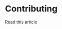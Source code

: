 # Contributing 

[Read this article](https://navcoin-knowledge-base.netlify.com/technical-support/contribute-to-the-knowledge-base/)
